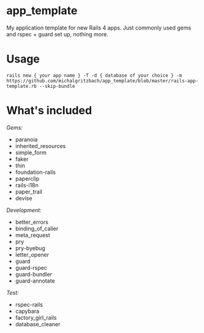 app_template
============

My application template for new Rails 4 apps. Just commonly used gems and rspec + guard set up, nothing more.

Usage
=====

```
rails new { your app name } -T -d { database of your choice } -m https://github.com/michalgritzbach/app_template/blob/master/rails-app-template.rb --skip-bundle
```

What's included
===============

*Gems:*
- paranoia
- inherited_resources
- simple_form
- faker
- thin
- foundation-rails
- paperclip
- rails-i18n
- paper_trail
- devise

*Development:*
- better_errors
- binding_of_caller
- meta_request
- pry
- pry-byebug
- letter_opener
- guard
- guard-rspec
- guard-bundler
- guard-annotate

*Test:*
- rspec-rails
- capybara
- factory_girl_rails
- database_cleaner
